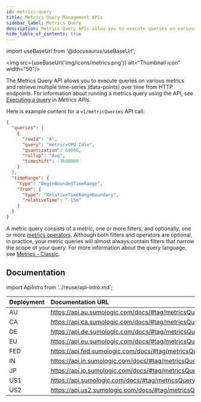 ```yaml
---
id: metrics-query
title: Metrics Query Management APIs
sidebar_label: Metrics Query
description: Metrics Query APIs allow you to execute queries on various metrics and retrieve multiple time-series (data-points) over time from HTTP endpoints.
hide_table_of_contents: true
---
```


import useBaseUrl from '@docusaurus/useBaseUrl';

<img src={useBaseUrl('img/icons/metrics.png')} alt="Thumbnail icon" width="50"/>

The Metrics Query API allows you to execute queries on various metrics and retrieve multiple time-series (data-points) over time from HTTP endpoints. For information about running a metrics query using the API, see [Executing a query](/docs/api/metrics/#executing-a-query) in *Metrics APIs*.

Here is example content for a `v1/metricQueries` API call:

``` json
{
  "queries": [
    {
      "rowId": "A",
      "query": "metric=CPU_Idle",
      "quantization": 60000,
      "rollup": "Avg",
      "timeshift": -3600000
    }
  ],
  "timeRange": {
    "type": "BeginBoundedTimeRange",
    "from": {
      "type": "RelativeTimeRangeBoundary",
      "relativeTime": "-15m"
    }
  }
}
```

A metric query consists of a metric, one or more filters, and optionally, one or more [metrics operators](/docs/metrics/metrics-operators/). Although both filters and operators are optional, in practice, your metric queries will almost always contain filters that narrow the scope of your query. For more information about the query language, see [Metrics - Classic](/docs/metrics/metrics-queries/metrics-queries-classic/).

## Documentation

import ApiIntro from '../reuse/api-intro.md';

<ApiIntro/>

| Deployment | Documentation URL                                    |
|:------------|:------------------------------------------------------|
| AU         | https://api.au.sumologic.com/docs/#tag/metricsQuery  |
| CA         | https://api.ca.sumologic.com/docs/#tag/metricsQuery  |
| DE         | https://api.de.sumologic.com/docs/#tag/metricsQuery  |
| EU         | https://api.eu.sumologic.com/docs/#tag/metricsQuery  |
| FED        | https://api.fed.sumologic.com/docs/#tag/metricsQuery |
| IN         | https://api.in.sumologic.com/docs/#tag/metricsQuery  |
| JP         | https://api.jp.sumologic.com/docs/#tag/metricsQuery  |
| US1        | https://api.sumologic.com/docs/#tag/metricsQuery     |
| US2        | https://api.us2.sumologic.com/docs/#tag/metricsQuery |
